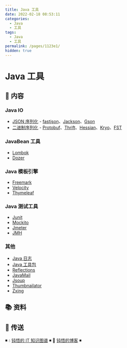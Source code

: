 ```yaml
---
title: Java 工具
date: 2022-02-18 08:53:11
categories:
  - Java
  - 工具
tags:
  - Java
  - 工具
permalink: /pages/1123e1/
hidden: true
---
```


# Java 工具

## 📖 内容

### Java IO

- [JSON 序列化](01.IO/01.JSON序列化.md) - [fastjson](https://github.com/alibaba/fastjson)、[Jackson](https://github.com/FasterXML/jackson)、[Gson](https://github.com/google/gson)
- [二进制序列化](01.IO/02.二进制序列化.md) - [Protobuf](https://developers.google.com/protocol-buffers)、[Thrift](https://thrift.apache.org/)、[Hessian](http://hessian.caucho.com/)、[Kryo](https://github.com/EsotericSoftware/kryo)、[FST](https://github.com/RuedigerMoeller/fast-serialization)

### JavaBean 工具

- [Lombok](02.JavaBean/01.Lombok.md)
- [Dozer](02.JavaBean/02.Dozer.md)

### Java 模板引擎

- [Freemark](03.模板引擎/01.Freemark.md)
- [Velocity](03.模板引擎/02.Thymeleaf.md)
- [Thymeleaf](03.模板引擎/03.Velocity.md)

### Java 测试工具

- [Junit](04.测试/01.Junit.md)
- [Mockito](04.测试/02.Mockito.md)
- [Jmeter](04.测试/03.Jmeter.md)
- [JMH](04.测试/04.JMH.md)

### 其他

- [Java 日志](99.其他/01.Java日志.md)
- [Java 工具包](99.其他/02.Java工具包.md)
- [Reflections](99.其他/03.Reflections.md)
- [JavaMail](99.其他/04.JavaMail.md)
- [Jsoup](99.其他/05.Jsoup.md)
- [Thumbnailator](99.其他/06.Thumbnailator.md)
- [Zxing](99.其他/07.Zxing.md)

## 📚 资料

## 🚪 传送

◾ 💧 [钝悟的 IT 知识图谱](https://dunwu.github.io/waterdrop/) ◾ 🎯 [钝悟的博客](https://dunwu.github.io/blog/) ◾